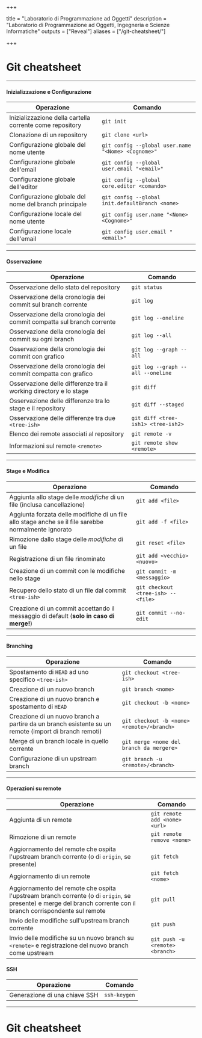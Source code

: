 
+++

title = "Laboratorio di Programmazione ad Oggetti"
description = "Laboratorio di Programmazione ad Oggetti, Ingegneria e Scienze Informatiche"
outputs = ["Reveal"]
aliases = ["/git-cheatsheet/"]

+++

# Git cheatsheet

<!-- write-here "cover.md" -->

<!-- end-write -->

---

#### Inizializzazione e Configurazione

| Operazione | Comando |
| --- | --- |
| Inizializzazione della cartella corrente come repository | `git init` |
| Clonazione di un repository | `git clone <url>` |
| Configurazione globale del nome utente | `git config --global user.name "<Nome> <Cognome>"` |
| Configurazione globale dell'email | `git config --global user.email "<email>"` |
| Configurazione globale dell'editor | `git config --global core.editor <comando>` |
| Configurazione globale del nome del branch principale | `git config --global init.defaultBranch <nome>` |
| Configurazione locale del nome utente | `git config user.name "<Nome> <Cognome>"` |
| Configurazione locale dell'email | `git config user.email "<email>"` |

---

#### Osservazione

| Operazione | Comando |
| --- | --- |
| Osservazione dello stato del repository | `git status` |
| Osservazione della cronologia dei commit sul branch corrente | `git log` |
| Osservazione della cronologia dei commit compatta sul branch corrente | `git log --oneline` |
| Osservazione della cronologia dei commit su ogni branch | `git log --all` |
| Osservazione della cronologia dei commit con grafico | `git log --graph --all` |
| Osservazione della cronologia dei commit compatta con grafico | `git log --graph --all --oneline` |
| Osservazione delle differenze tra il working directory e lo stage | `git diff` |
| Osservazione delle differenze tra lo stage e il repository | `git diff --staged` |
| Osservazione delle differenze tra due `<tree-ish>` | `git diff <tree-ish1> <tree-ish2>` |
| Elenco dei remote associati al repository | `git remote -v` |
| Informazioni sul remote `<remote>` | `git remote show <remote>` |

---

#### Stage e Modifica

| Operazione | Comando |
| --- | --- |
| Aggiunta allo stage delle *modifiche* di un file (inclusa cancellazione) | `git add <file>` |
| Aggiunta forzata delle modifiche di un file allo stage anche se il file sarebbe normalmente ignorato | `git add -f <file>` |
| Rimozione dallo stage delle *modifiche* di un file | `git reset <file>` |
| Registrazione di un file rinominato | `git add <vecchio> <nuovo>` |
| Creazione di un commit con le modifiche nello stage | `git commit -m <messaggio>` |
| Recupero dello stato di un file dal commit `<tree-ish>` | `git checkout <tree-ish> -- <file>` |
| Creazione di un commit accettando il messaggio di default (**solo in caso di merge!**) | `git commit --no-edit` |

---

#### Branching

| Operazione | Comando |
| --- | --- |
| Spostamento di `HEAD` ad uno specifico `<tree-ish>` | `git checkout <tree-ish>` |
| Creazione di un nuovo branch | `git branch <nome>` |
| Creazione di un nuovo branch e spostamento di `HEAD` | `git checkout -b <nome>` |
| Creazione di un nuovo branch a partire da un branch esistente su un remote (import di branch remoti) | `git checkout -b <nome> <remote>/<branch>` |
| Merge di un branch locale in quello corrente | `git merge <nome del branch da mergere>` |
| Configurazione di un upstream branch | `git branch -u <remote>/<branch>` |

---

#### Operazioni su remote

| Operazione | Comando |
| --- | --- |
| Aggiunta di un remote | `git remote add <nome> <url>` |
| Rimozione di un remote | `git remote remove <nome>` |
| Aggiornamento del remote che ospita l'upstream branch corrente (o di `origin`, se presente) | `git fetch` |
| Aggiornamento di un remote | `git fetch <nome>` |
| Aggiornamento del remote che ospita l'upstream branch corrente (o di `origin`, se presente) e merge del branch corrente con il branch corrispondente sul remote | `git pull` |
| Invio delle modifiche sull'upstream branch corrente | `git push` |
| Invio delle modifiche su un nuovo branch su `<remote>` e registrazione del nuovo branch come upstream | `git push -u <remote> <branch>` |

#### SSH

| Operazione | Comando |
| --- | --- |
| Generazione di una chiave SSH | `ssh-keygen` |


---

# Git cheatsheet

<!-- write-here "cover.md" -->

<!-- end-write -->
